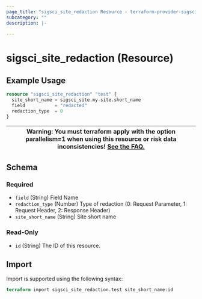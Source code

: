 ```yaml
---
page_title: "sigsci_site_redaction Resource - terraform-provider-sigsci"
subcategory: ""
description: |-
  
---
```


# sigsci_site_redaction (Resource)



## Example Usage

```terraform
resource "sigsci_site_redaction" "test" {
  site_short_name = sigsci_site.my-site.short_name
  field           = "redacted"
  redaction_type  = 0
}
```

|Warning: You must terraform apply with the option parallelism=1 when using this resource or risk data inconsistencies! [See the FAQ.](https://github.com/signalsciences/terraform-provider-sigsci/blob/main/docs/guides/FAQ.md)|
|---|

<!-- schema generated by tfplugindocs -->
## Schema

### Required

- `field` (String) Field Name
- `redaction_type` (Number) Type of redaction (0: Request Parameter, 1: Request Header, 2: Response Header)
- `site_short_name` (String) Site short name

### Read-Only

- `id` (String) The ID of this resource.

## Import

Import is supported using the following syntax:

```terraform
terraform import sigsci_site_redaction.test site_short_name:id
```
